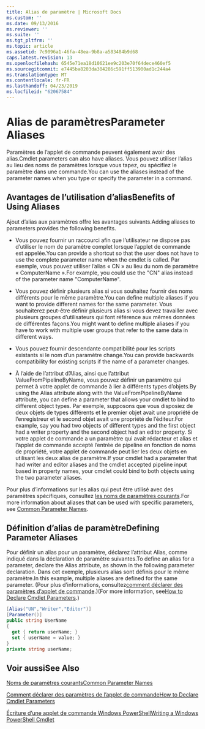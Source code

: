 ```yaml
---
title: Alias de paramètre | Microsoft Docs
ms.custom: ''
ms.date: 09/13/2016
ms.reviewer: ''
ms.suite: ''
ms.tgt_pltfrm: ''
ms.topic: article
ms.assetid: 7c9096a1-46fa-48ea-9b8a-a583484b9d68
caps.latest.revision: 13
ms.openlocfilehash: 6545e71ea18d10621ee9c203e70f64dece460ef5
ms.sourcegitcommit: e7445ba8203da304286c591ff513900ad1c244a4
ms.translationtype: MT
ms.contentlocale: fr-FR
ms.lasthandoff: 04/23/2019
ms.locfileid: "62067584"
---
```

# <a name="parameter-aliases"></a><span data-ttu-id="cca4f-102">Alias de paramètres</span><span class="sxs-lookup"><span data-stu-id="cca4f-102">Parameter Aliases</span></span>

<span data-ttu-id="cca4f-103">Paramètres de l’applet de commande peuvent également avoir des alias.</span><span class="sxs-lookup"><span data-stu-id="cca4f-103">Cmdlet parameters can also have aliases.</span></span> <span data-ttu-id="cca4f-104">Vous pouvez utiliser l’alias au lieu des noms de paramètres lorsque vous tapez, ou spécifiez le paramètre dans une commande.</span><span class="sxs-lookup"><span data-stu-id="cca4f-104">You can use the aliases instead of the parameter names when you type or specify the parameter in a command.</span></span>

## <a name="benefits-of-using-aliases"></a><span data-ttu-id="cca4f-105">Avantages de l’utilisation d’alias</span><span class="sxs-lookup"><span data-stu-id="cca4f-105">Benefits of Using Aliases</span></span>

<span data-ttu-id="cca4f-106">Ajout d’alias aux paramètres offre les avantages suivants.</span><span class="sxs-lookup"><span data-stu-id="cca4f-106">Adding aliases to parameters provides the following benefits.</span></span>

- <span data-ttu-id="cca4f-107">Vous pouvez fournir un raccourci afin que l’utilisateur ne dispose pas d’utiliser le nom de paramètre complet lorsque l’applet de commande est appelée.</span><span class="sxs-lookup"><span data-stu-id="cca4f-107">You can provide a shortcut so that the user does not have to use the complete parameter name when the cmdlet is called.</span></span> <span data-ttu-id="cca4f-108">Par exemple, vous pouvez utiliser l’alias « CN » au lieu du nom de paramètre « ComputerName ».</span><span class="sxs-lookup"><span data-stu-id="cca4f-108">For example, you could use the "CN" alias instead of the parameter name "ComputerName".</span></span>

- <span data-ttu-id="cca4f-109">Vous pouvez définir plusieurs alias si vous souhaitez fournir des noms différents pour le même paramètre.</span><span class="sxs-lookup"><span data-stu-id="cca4f-109">You can define multiple aliases if you want to provide different names for the same parameter.</span></span> <span data-ttu-id="cca4f-110">Vous souhaiterez peut-être définir plusieurs alias si vous devez travailler avec plusieurs groupes d’utilisateurs qui font référence aux mêmes données de différentes façons.</span><span class="sxs-lookup"><span data-stu-id="cca4f-110">You might want to define multiple aliases if you have to work with multiple user groups that refer to the same data in different ways.</span></span>

- <span data-ttu-id="cca4f-111">Vous pouvez fournir descendante compatibilité pour les scripts existants si le nom d’un paramètre change.</span><span class="sxs-lookup"><span data-stu-id="cca4f-111">You can provide backwards compatibility for existing scripts if the name of a parameter changes.</span></span>

- <span data-ttu-id="cca4f-112">À l’aide de l’attribut d’Alias, ainsi que l’attribut ValueFromPipelineByName, vous pouvez définir un paramètre qui permet à votre applet de commande à lier à différents types d’objets.</span><span class="sxs-lookup"><span data-stu-id="cca4f-112">By using the Alias attribute along with the ValueFromPipelineByName attribute, you can define a parameter that allows your cmdlet to bind to different object types.</span></span> <span data-ttu-id="cca4f-113">Par exemple, supposons que vous disposiez de deux objets de types différents et le premier objet avait une propriété de l’enregistreur et le second objet avait une propriété de l’éditeur.</span><span class="sxs-lookup"><span data-stu-id="cca4f-113">For example, say you had two objects of different types and the first object had a writer property and the second object had an editor property.</span></span> <span data-ttu-id="cca4f-114">Si votre applet de commande a un paramètre qui avait rédacteur et alias et l’applet de commande accepté l’entrée de pipeline en fonction de noms de propriété, votre applet de commande peut lier les deux objets en utilisant les deux alias de paramètre.</span><span class="sxs-lookup"><span data-stu-id="cca4f-114">If your cmdlet had a parameter that had writer and editor aliases and the cmdlet accepted pipeline input based in property names, your cmdlet could bind to both objects using the two parameter aliases.</span></span>

<span data-ttu-id="cca4f-115">Pour plus d’informations sur les alias qui peut être utilisé avec des paramètres spécifiques, consultez [les noms de paramètres courants](./common-parameter-names.md).</span><span class="sxs-lookup"><span data-stu-id="cca4f-115">For more information about aliases that can be used with specific parameters, see [Common Parameter Names](./common-parameter-names.md).</span></span>

## <a name="defining-parameter-aliases"></a><span data-ttu-id="cca4f-116">Définition d’alias de paramètre</span><span class="sxs-lookup"><span data-stu-id="cca4f-116">Defining Parameter Aliases</span></span>

<span data-ttu-id="cca4f-117">Pour définir un alias pour un paramètre, déclarez l’attribut Alias, comme indiqué dans la déclaration de paramètre suivantes.</span><span class="sxs-lookup"><span data-stu-id="cca4f-117">To define an alias for a parameter, declare the Alias attribute, as shown in the following parameter declaration.</span></span> <span data-ttu-id="cca4f-118">Dans cet exemple, plusieurs alias sont définis pour le même paramètre.</span><span class="sxs-lookup"><span data-stu-id="cca4f-118">In this example, multiple aliases are defined for the same parameter.</span></span> <span data-ttu-id="cca4f-119">(Pour plus d’informations, consultez[comment déclarer des paramètres d’applet de commande](./how-to-declare-cmdlet-parameters.md).)</span><span class="sxs-lookup"><span data-stu-id="cca4f-119">(For more information, see[How to Declare Cmdlet Parameters](./how-to-declare-cmdlet-parameters.md).)</span></span>

```csharp
[Alias("UN","Writer","Editor")]
[Parameter()]
public string UserName
{
  get { return userName; }
  set { userName = value; }
}
private string userName;
```

## <a name="see-also"></a><span data-ttu-id="cca4f-120">Voir aussi</span><span class="sxs-lookup"><span data-stu-id="cca4f-120">See Also</span></span>

[<span data-ttu-id="cca4f-121">Noms de paramètres courants</span><span class="sxs-lookup"><span data-stu-id="cca4f-121">Common Parameter Names</span></span>](./common-parameter-names.md)

[<span data-ttu-id="cca4f-122">Comment déclarer des paramètres de l’applet de commande</span><span class="sxs-lookup"><span data-stu-id="cca4f-122">How to Declare Cmdlet Parameters</span></span>](./how-to-declare-cmdlet-parameters.md)

[<span data-ttu-id="cca4f-123">Écriture d’une applet de commande Windows PowerShell</span><span class="sxs-lookup"><span data-stu-id="cca4f-123">Writing a Windows PowerShell Cmdlet</span></span>](./writing-a-windows-powershell-cmdlet.md)
